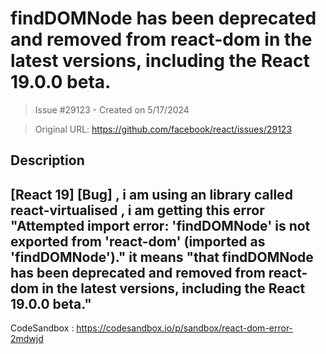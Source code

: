 #  findDOMNode has been deprecated and removed from react-dom in the latest versions, including the React 19.0.0 beta. 

> Issue #29123 - Created on 5/17/2024

> Original URL: https://github.com/facebook/react/issues/29123

## Description

## [React 19] [Bug] , i am using an library  called react-virtualised , i am getting this error  "Attempted import error: 'findDOMNode' is not exported from 'react-dom' (imported as 'findDOMNode')."  it means "that findDOMNode has been deprecated and removed from react-dom in the latest versions, including the React 19.0.0 beta." 

CodeSandbox : https://codesandbox.io/p/sandbox/react-dom-error-2mdwjd

